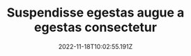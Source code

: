 ---
index: false
draft: false
date: 2022-11-18T10:02:55.191Z
title: Suspendisse egestas augue a egestas consectetur
description: Cras vel tincidunt urna. Aliquam tempor tincidunt augue, in iaculis
  neque consectetur et.
image:
  credit: Photo by [Lea
    Maruani](https://unsplash.com/ja/@lea4113?utm_source=unsplash&utm_medium=referral&utm_content=creditCopyText)
    on
    [Unsplash](https://unsplash.com/collections/87604549/les-landes?utm_source=unsplash&utm_medium=referral&utm_content=creditCopyText)
  src: /images/uploads/lea-maruani-um-shmjr_no-unsplash.jpg
press:
  title: Le monde
  url: https://www.lemonde.fr
images: []
---